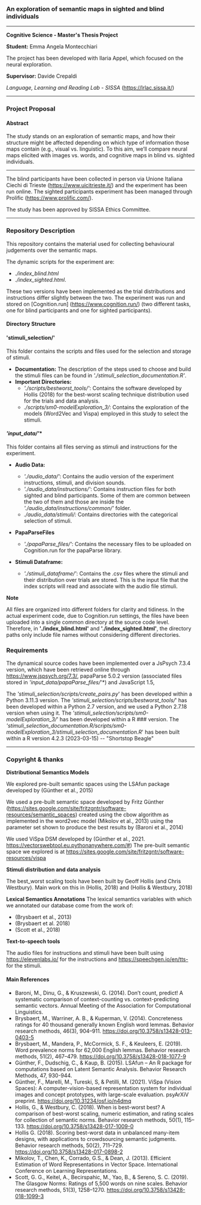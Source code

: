 ### An exploration of semantic maps in sighted and blind individuals
****
**Cognitive Science - Master's Thesis Project**

**Student:** Emma Angela Montecchiari

The project has been developed with Ilaria Appel, which focused on the neural exploration.

**Supervisor:** Davide Crepaldi 

*Language, Learning and Reading Lab - SISSA* (https://lrlac.sissa.it/)

****

### Project Proposal
####  Abstract

The study stands on an exploration of semantic maps, and how their structure might be affected depending on which type of information those maps contain (e.g., visual vs. linguistic). To this aim, we’ll compare neural maps elicited with images vs. words, and cognitive maps in blind vs. sighted individuals.

**** 
The blind participants have been collected in person via Unione Italiana Ciechi di Trieste (https://www.uicitrieste.it/)
and the experiment has been run online. The sighted participants experiment has been managed through Prolific (https://www.prolific.com/).

The study has been approved by SISSA Ethics Committee.

**** 

### Repository Description

This repository contains the material used for collecting behavioural judgements over the semantic maps.

The dynamic scripts for the experiment are:
- *./index_blind.html*
- *./index_sighted.html*.
  
These two versions have been implemented as the trial distributions and instructions differ slightly between the two. The experiment was run and stored on [Cognition.run] (https://www.cognition.run/) (two different tasks, one for blind participants and one for sighted participants).

#### Directory Structure

#### ****'stimuli_selection/'****
This folder contains the scripts and files used for the selection and storage of stimuli.

- **Documentation:** The description of the steps used to choose and build the stimuli files can be found in *'./stimuli_selection_documentation.R'*.
- **Important Directories:**
  - *'./scripts/bestworst_tools/'*: Contains the software developed by Hollis (2018) for the best-worst scaling technique distribution used for the trials and data analysis.
  - *./scripts/sm0-modelExploration_3/*: Contains the exploration of the models (Word2Vec and Vispa) employed in this study to select the stimuli.

#### ****'input_data/*'****
This folder contains all files serving as stimuli and instructions for the experiment.

- **Audio Data:**
  - *'./audio_data/'*: Contains the audio version of the experiment instructions, stimuli, and division sounds.
  - *'./audio_data/instructions/'*: Contains instruction files for both sighted and blind participants. Some of them are common between the two of them
and those are inside the *'./audio_data/instructions/common/'* folder.
  - *./audio_data/stimuli/:* Contains directories with the categorical selection of stimuli.
    
- **PapaParseFiles**
  - *'./papaParse_files/'*: Contains the necessary files to be uploaded on Cognition.run for the papaParse library.

- **Stimuli Dataframe:**
  - *'./stimuli_dataframe/'*: Contains the .csv files where the stimuli and their distribution over trials are stored. This is the input file that the index scripts will read and associate with the audio file stimuli.

**Note**

All files are organized into different folders for clarity and tidiness. In the actual experiment code, due to Cognition.run settings, the files have been uploaded into a single common directory at the source code level. Therefore, in **'./index_blind.html'** and **'./index_sighted.html'**, the directory paths only include file names without considering different directories.

### Requirements
The dynamical source codes have been implemented over a JsPsych 7.3.4 version, which have been retrieved
online through https://www.jspsych.org/7.3/, papaParse 5.0.2 version (associated files stored in *'input_data/papaParse_files/*'*)
and JavaScript 1.5,

The *'stimuli_selection/scripts/create_pairs.py*' has been developed within a Python 3.11.3 version.
The *'stimuli_selection/scripts/bestworst_tools/*' has been developed within a Python 2.7 version, and we used
a Python 2.7.18 version when using it.
The *'stimuli_selection/scripts/sm0-modelExploration_3/*' has been developed within a R ### version.
The *'stimuli_selection_documentation.R/scripts/sm0-modelExploration_3/stimuli_selection_documentation.R*' has been built within a R version 4.2.3 (2023-03-15) -- "Shortstop Beagle"

****
### Copyright & thanks

**Distributional Semantics Models**

We explored pre-built semantic spaces using the LSAfun package developed by (Günther et al., 2015)

We used a pre-built semantic space developed by Fritz Günther (https://sites.google.com/site/fritzgntr/software-resources/semantic_spaces)
created using the cbow algorithm as implemented in the word2vec model (Mikolov et al., 2013)
using the parameter set shown to produce the best results by (Baroni et al., 2014)

We used ViSpa DSM developed by (Günther et al., 2021. https://vectorswebtool.eu.pythonanywhere.com/#)
The pre-built semantic space we explored is at https://sites.google.com/site/fritzgntr/software-resources/vispa

**Stimuli distribution and data analysis**

The best_worst scaling tools have been built by Geoff Hollis (and Chris Westbury). 
Main work on this in (Hollis, 2018) and (Hollis & Westbury, 2018)

**Lexical Semantics Annotations**
The lexical semantics variables with which we annotated our database come from the work of:
- (Brysbaert et al., 2013)
- (Brysbaert et al. 2018)
- (Scott et al., 2018)

**Text-to-speech tools**

The audio files for instructions and stimuli have been built using https://elevenlabs.io/ for the instructions and
https://speechgen.io/en/tts- for the stimuli.

#### Main References 

- Baroni, M., Dinu, G., & Kruszewski, G. (2014). Don’t count, predict! A systematic comparison of context-counting vs. context-predicting semantic vectors. Annual Meeting of the Association for Computational Linguistics.
- Brysbaert, M., Warriner, A. B., & Kuperman, V. (2014). Concreteness ratings for 40 thousand generally known English word lemmas. Behavior research methods, 46(3), 904–911. https://doi.org/10.3758/s13428-013-0403-5
- Brysbaert, M., Mandera, P., McCormick, S. F., & Keuleers, E. (2019). Word prevalence norms for 62,000 English lemmas. Behavior research methods, 51(2), 467–479. https://doi.org/10.3758/s13428-018-1077-9
- Günther, F., Dudschig, C., & Kaup, B. (2015). LSAfun – An R package for computations based on Latent Semantic Analysis. Behavior Research Methods, 47, 930-944.
- Günther, F., Marelli, M., Tureski, S, & Petilli, M. (2021). ViSpa (Vision Spaces): A computer-vision-based representation system for individual images and concept prototypes, with large-scale evaluation. psyArXiV preprint. https://doi.org/10.31234/osf.io/n4dmq
- Hollis, G., & Westbury, C. (2018). When is best-worst best? A comparison of best-worst scaling, numeric estimation, and rating scales for collection of semantic norms. Behavior research methods, 50(1), 115–133. https://doi.org/10.3758/s13428-017-1009-0
- Hollis G. (2018). Scoring best-worst data in unbalanced many-item designs, with applications to crowdsourcing semantic judgments. Behavior research methods, 50(2), 711–729. https://doi.org/10.3758/s13428-017-0898-2
- Mikolov, T., Chen, K., Corrado, G.S., & Dean, J. (2013). Efficient Estimation of Word Representations in Vector Space. International Conference on Learning Representations.
- Scott, G. G., Keitel, A., Becirspahic, M., Yao, B., & Sereno, S. C. (2019). The Glasgow Norms: Ratings of 5,500 words on nine scales. Behavior research methods, 51(3), 1258–1270. https://doi.org/10.3758/s13428-018-1099-3
